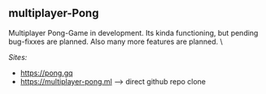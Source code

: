 ## multiplayer-Pong
Multiplayer Pong-Game in development. Its kinda functioning, but pending bug-fixxes are planned. Also many more features are planned. \

*Sites:* 
 - https://pong.gq 
 - https://multiplayer-pong.ml --> direct github repo clone
